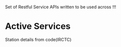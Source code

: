 
Set of Restful Service APIs written to be used across !!!

Active Services
===============

   Station details from code(IRCTC)


